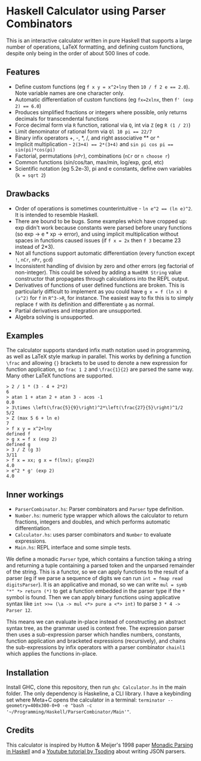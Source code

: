 
# Haskell Calculator using Parser Combinators

This is an interactive calculator written in pure Haskell that supports a large number of operations, LaTeX formatting, and defining custom functions, despite only being in the order of about 500 lines of code.

## Features

- Define custom functions (eg `f x y = x^2+lny` then `10 / f 2 e == 2.0`). Note variable names are one character only.
- Automatic differentiation of custom functions (eg `fx=2xlnx`, then `f' (exp 2) == 6.0`)
- Produces simplified fractions or integers where possible, only returns decimals for transcendental functions
- Force decimal form via `R` function, rational via `Q`, int via `Z` (eg `R (1 / 2)`)
- Limit denominator of rational form via `Ql 10 pi == 22/7`
- Binary infix operators +, -, *, /, and right associative ** or ^
- Implicit multiplication - `2(3+4) == 2*(3+4)` and `sin pi cos pi == sin(pi)*cos(pi)`
- Factorial, permutations (`nPr`), combinations (`nCr` or `n choose r`)
- Common functions (sin/cos/tan, max/min, log/exp, gcd, etc)
- Scientific notation (eg 5.2e-3), pi and e constants, define own variables (`k = sqrt 2`)

## Drawbacks

- Order of operations is sometimes counterintuitive - `ln e^2 == (ln e)^2`. It is intended to resemble Haskell.
- There are bound to be bugs. Some examples which have cropped up: exp didn't work because constants were parsed before unary functions (so exp -> e * xp -> error), and using implicit multiplication without spaces in functions caused issues (if `f x = 2x` then `f 3` became 23 instead of 2*3).
- Not all functions support automatic differentiation (every function except `!`, `nCr`, `nPr`, `gcd`)
- Inconsistent handling of division by zero and other errors (eg factorial of non-integer). This could be solved by adding a `NumERR String` value constructor that propagates through calculations into the REPL output.
- Derivatives of functions of user defined functions are broken. This is particularly difficult to implement as you could have `g x = f (ln x) 0 (x^2)` for `f` in `R^3->R`, for instance. The easiest way to fix this is to simply replace `f` with its definition and differentiate `g` as normal.
- Partial derivatives and integration are unsupported.
- Algebra solving is unsupported.

## Examples

The calculator supports standard infix math notation used in programming, as well as LaTeX style markup in parallel. This works by defining a function `\frac` and allowing `{}` brackets to be used to denote a new expression for function application, so `frac 1 2` and `\frac{1}{2}` are parsed the same way. Many other LaTeX functions are supported.

```
> 2 / 1 * (3 - 4 + 2*2)
6
> atan 1 + atan 2 + atan 3 - acos -1
0.0
> 3\times \left(\frac{5}{9}\right)^2*\left(\frac{27}{5}\right)^1/2
5/2
> Z (max 5 6 + ln e)
7
> f x y = x^2+lny
defined f
> g x = f x (exp 2)
defined g
> 3 / Z (g 3)
3/11
> f x = xx; g x = f(lnx); g(exp2)
4.0
> e^2 * g' (exp 2)
4.0
```

## Inner workings

- `ParserCombinator.hs`: Parser combinators and `Parser` type definition.
- `Number.hs`: numeric type wrapper which allows the calculator to return fractions, integers and doubles, and which performs automatic differentiation.
- `Calculator.hs`: uses parser combinators and `Number` to evaluate expressions.
- `Main.hs`: REPL interface and some simple tests.

We define a monadic `Parser` type, which contains a function taking a string and returning a tuple containing a parsed token and the unparsed remainder of the string. This is a functor, so we can apply functions to the result of a parser (eg if we parse a sequence of digits we can run `int = fmap read digitsParser`). It is an applicative and monad, so we can write `mul = symb "*" *> return (*)` to get a function embedded in the parser type if the `*` symbol is found. Then we can apply binary functions using applicative syntax like `int >>= (\a -> mul <*> pure a <*> int)` to parse `3 * 4 -> Parser 12`.

This means we can evaluate in-place instead of constructing an abstract syntax tree, as the grammar used is context free. The expression parser then uses a sub-expression parser which handles numbers, constants, function application and bracketed expressions (recursively), and chains the sub-expressions by infix operators with a parser combinator `chainl1` which applies the functions in-place.

## Installation

Install GHC, clone this repository, then run `ghc Calculator.hs` in the main folder. The only dependency is Haskeline, a CLI library. I have a keybinding set where Meta+C opens the calculator in a terminal: `terminator --geometry=400x300-0+0 -e "bash -c '~/Programming/Haskell/ParserCombinator/Main'"`.

## Credits

This calculator is inspired by Hutton & Meijer's 1998 paper [Monadic Parsing in Haskell](https://www.cs.tufts.edu/comp/150FP/archive/graham-hutton/monadic-parsing-jfp.pdf) and a [Youtube tutorial by Tsoding](https://www.youtube.com/watch?v=N9RUqGYuGfw) about writing JSON parsers.

